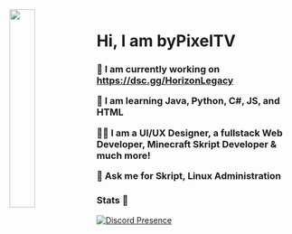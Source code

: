 <img align='left' src='https://cdn.discordapp.com/attachments/959477385626026024/975700403792515122/profile-first-issue-dark.png' width='30%'/> 

<h1 align="left">Hi, I am byPixelTV</h1>

<h3 align="left">
  
  🔭 I am currently working on https://dsc.gg/HorizonLegacy
  
  🌱 I am learning **Java, Python, C#, JS, and HTML**
    
  👨‍💻 I am a UI/UX Designer, a fullstack Web Developer, Minecraft Skript Developer & much more!
    
  💬 Ask me for **Skript, Linux Administration**
  
</h3>

### Stats 🚀

[![Discord Presence](https://lanyard.cnrad.dev/api/918149623133143061?theme=light&idleMessage=Probably%20doing%20something%20else...&bg=d800f5)](https://discord.com/users/918149623133143061)
